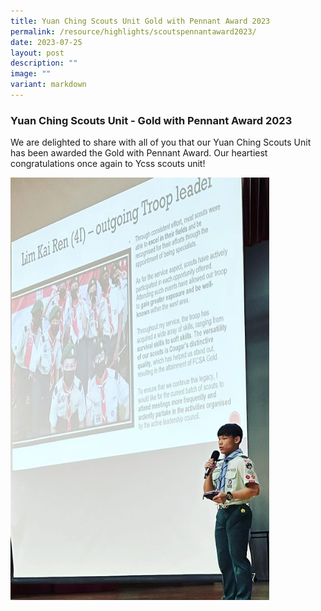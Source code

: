```yaml
---
title: Yuan Ching Scouts Unit Gold with Pennant Award 2023
permalink: /resource/highlights/scoutspennantaward2023/
date: 2023-07-25
layout: post
description: ""
image: ""
variant: markdown
---
```

### Yuan Ching Scouts Unit - Gold with Pennant Award 2023

We are delighted to share with all of you that our Yuan Ching Scouts Unit has been awarded the Gold with Pennant Award. Our heartiest congratulations once again to Ycss scouts unit! 

![](/images/july26%20scouts.PNG)


